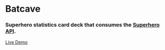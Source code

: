 # Batcave
### Superhero statistics card deck that consumes the [Superhero API](https://www.superheroapi.com).

[Live Demo](https://batcave.nl)
